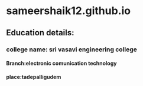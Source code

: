 # sameershaik12.github.io

## Education details:

### college name: sri vasavi engineering college

#### Branch:electronic comunication technology 

#### place:tadepalligudem
